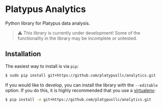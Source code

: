 # Platypus Analytics #

Python library for Platypus data analysis.

 >:warning: This library is currently under development!  Some of the functionality in the library may be incomplete or untested.

## Installation ##
The easiest way to install is via `pip`:
```bash
$ sudo pip install git+https://github.com/platypusllc/analytics.git
```

If you would like to develop, you can install the library with the `--editable` option.  If you do this, it is highly recommended that you use a [virtualenv][1]:
```bash
$ pip install -e git+https://github.com/platypusllc/analytics.git
```

[1]: http://docs.python-guide.org/en/latest/dev/virtualenvs/
